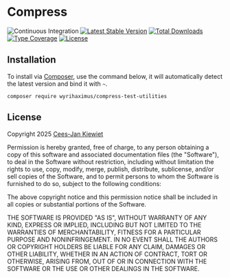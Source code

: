 Compress
========

![Continuous Integration](https://github.com/wyrihaximus/php-compress-test-utilities/workflows/Continuous%20Integration/badge.svg)
[![Latest Stable Version](https://poser.pugx.org/wyrihaximus/compress-test-utilities/v/stable.png)](https://packagist.org/packages/wyrihaximus/compress-test-utilities)
[![Total Downloads](https://poser.pugx.org/wyrihaximus/compress-test-utilities/downloads.png)](https://packagist.org/packages/wyrihaximus/compress-test-utilities/stats)
[![Type Coverage](https://shepherd.dev/github/WyriHaximus/php-compress-test-utilities/coverage.svg)](https://shepherd.dev/github/WyriHaximus/php-compress-test-utilities)
[![License](https://poser.pugx.org/wyrihaximus/compress-test-utilities/license.png)](https://packagist.org/packages/wyrihaximus/compress-test-utilities)

## Installation ##

To install via [Composer](http://getcomposer.org/), use the command below, it will automatically detect the latest version and bind it with `~`.

```
composer require wyrihaximus/compress-test-utilities
```

## License ##

Copyright 2025 [Cees-Jan Kiewiet](http://wyrihaximus.net/)

Permission is hereby granted, free of charge, to any person
obtaining a copy of this software and associated documentation
files (the "Software"), to deal in the Software without
restriction, including without limitation the rights to use,
copy, modify, merge, publish, distribute, sublicense, and/or sell
copies of the Software, and to permit persons to whom the
Software is furnished to do so, subject to the following
conditions:

The above copyright notice and this permission notice shall be
included in all copies or substantial portions of the Software.

THE SOFTWARE IS PROVIDED "AS IS", WITHOUT WARRANTY OF ANY KIND,
EXPRESS OR IMPLIED, INCLUDING BUT NOT LIMITED TO THE WARRANTIES
OF MERCHANTABILITY, FITNESS FOR A PARTICULAR PURPOSE AND
NONINFRINGEMENT. IN NO EVENT SHALL THE AUTHORS OR COPYRIGHT
HOLDERS BE LIABLE FOR ANY CLAIM, DAMAGES OR OTHER LIABILITY,
WHETHER IN AN ACTION OF CONTRACT, TORT OR OTHERWISE, ARISING
FROM, OUT OF OR IN CONNECTION WITH THE SOFTWARE OR THE USE OR
OTHER DEALINGS IN THE SOFTWARE.
